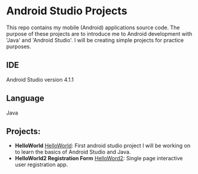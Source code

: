 # Android Studio Projects
This repo contains my mobile (Android) applications source code.
The purpose of these projects are to introduce me to Android development with 'Java' and 'Android Studio'.
I will be creating simple projects for practice purposes.
## IDE
Android Studio version 4.1.1
## Language
Java

## Projects:
* **HelloWorld**
[HelloWorld](./HelloWorld): First android studio project I will be working on to learn the basics of Android Studio and Java.
* **HelloWorld2 Registration Form**
[HelloWord2](./HelloWord2): Single page interactive user registration app.
 
